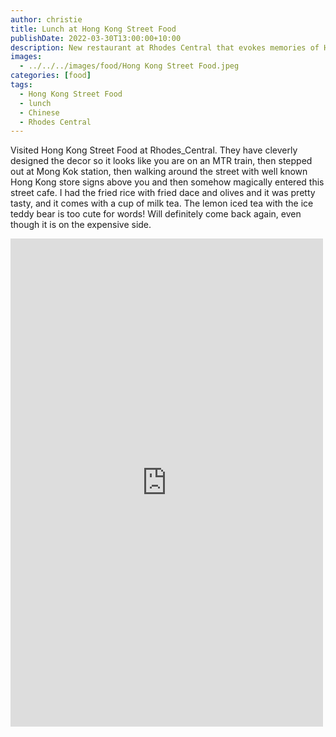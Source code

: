 ```yaml
---
author: christie
title: Lunch at Hong Kong Street Food
publishDate: 2022-03-30T13:00:00+10:00
description: New restaurant at Rhodes Central that evokes memories of Hong Kong
images:
  - ../../../images/food/Hong Kong Street Food.jpeg
categories: [food]
tags:
  - Hong Kong Street Food
  - lunch
  - Chinese
  - Rhodes Central
---
```


Visited Hong Kong Street Food at Rhodes_Central. They have cleverly designed the decor so it looks like you are on an MTR train, then stepped out at Mong Kok station, then walking around the street with well known Hong Kong store signs above you and then somehow magically entered this street cafe. I had the fried rice with fried dace and olives and it was pretty tasty, and it comes with a cup of milk tea. The lemon iced tea with the ice teddy bear is too cute for words! Will definitely come back again, even though it is on the expensive side.

<iframe src="https://www.facebook.com/plugins/post.php?href=https%3A%2F%2Fwww.facebook.com%2Fchris1.tham%2Fposts%2Fpfbid02SwGW7Jqy6SC1nHWVypoFx3nEij8Gi6Azsu6ZXiLXbyWPHXnQvjZMD37nDhqci6z5l&show_text=true&width=500" width="500" height="781" style="border:none;overflow:hidden" scrolling="no" frameborder="0" allowfullscreen="true" allow="autoplay; clipboard-write; encrypted-media; picture-in-picture; web-share"></iframe>
